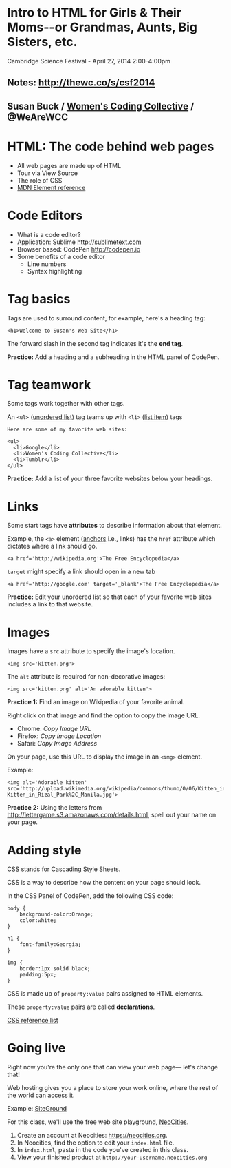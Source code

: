 # Intro to HTML for Girls & Their Moms--or Grandmas, Aunts, Big Sisters, etc.

Cambridge Science Festival - April 27, 2014 2:00-4:00pm

## Notes: <http://thewc.co/s/csf2014>

## Susan Buck / [Women's Coding Collective](http://thewc.co) / @WeAreWCC


# HTML: The code behind web pages
* All web pages are made up of HTML
* Tour via View Source
* The role of CSS
* [MDN Element reference](https://developer.mozilla.org/en-US/docs/Web/HTML/Element?redirectlocale=en-US&redirectslug=HTML%2FElement)


# Code Editors
* What is a code editor?
* Application: Sublime <http://sublimetext.com>
* Browser based: CodePen <http://codepen.io>
* Some benefits of a code editor
	* Line numbers
	* Syntax highlighting


# Tag basics
Tags are used to surround content, for example, here's a heading tag:

	<h1>Welcome to Susan's Web Site</h1>

The forward slash in the second tag indicates it's the **end tag**.

**Practice:** Add a heading and a subheading in the HTML panel of CodePen.




	
# Tag teamwork
Some tags work together with other tags.

An `<ul>` ([unordered list](https://developer.mozilla.org/en-US/docs/Web/HTML/Element/ul)) tag teams up with `<li>` ([list item](https://developer.mozilla.org/en-US/docs/Web/HTML/Element/li)) tags

	Here are some of my favorite web sites:

	<ul>
	  <li>Google</li>
	  <li>Women's Coding Collective</li>
	  <li>Tumblr</li>
	</ul>

**Practice:** Add a list of your three favorite websites below your headings.




# Links
Some start tags have **attributes** to describe information about that element.

Example, the `<a>` element ([anchors](https://developer.mozilla.org/en-US/docs/Web/HTML/Element/a) i.e., links) has the `href` attribute which dictates where a link should go.

	<a href='http://wikipedia.org'>The Free Encyclopedia</a>

`target` might specify a link should open in a new tab

	<a href='http://google.com' target='_blank'>The Free Encyclopedia</a>


**Practice:** Edit your unordered list so that each of your favorite web sites includes a link to that website.



# Images

Images have a `src` attribute to specify the image's location.

	<img src='kitten.png'>

The `alt` attribute is required for non-decorative images:

	<img src='kitten.png' alt='An adorable kitten'>


**Practice 1:** Find an image on Wikipedia of your favorite animal.

Right click on that image and find the option to copy the image URL. 

* Chrome: *Copy Image URL* 
* Firefox: *Copy Image Location*
* Safari: *Copy Image Address*

On your page, use this URL to display the image in an `<img>` element.

Example:

	<img alt='Adorable kitten' src='http://upload.wikimedia.org/wikipedia/commons/thumb/0/06/Kitten_in_Rizal_Park%2C_Manila.jpg/340px-Kitten_in_Rizal_Park%2C_Manila.jpg'>

**Practice 2:** Using the letters from <http://lettergame.s3.amazonaws.com/details.html>, spell out your name on your page.


# Adding style

CSS stands for Cascading Style Sheets.

CSS is a way to describe how the content on your page should look.

In the CSS Panel of CodePen, add the following CSS code:
	
	body {
		background-color:Orange;
		color:white;
	}
	
	h1 {
		font-family:Georgia;
	}
	
	img {
		border:1px solid black;
		padding:5px;
	}

CSS is made up of `property:value` pairs assigned to HTML elements.

These `property:value` pairs are called **declarations**.

[CSS reference list](https://developer.mozilla.org/en-US/docs/Web/CSS/Reference)
	
	

# Going live

Right now you're the only one that can view your web page&mdash; let's change that!

Web hosting gives you a place to store your work online, where the rest of the world can access it.

Example: [SiteGround](http://www.siteground.com/index.htm?afcode=bf90ce97069361478ba4f2426b5f9d4d)

For this class, we'll use the free web site playground, [NeoCities](https://neocities.org).

1. Create an account at Neocities: <https://neocities.org>.
2. In Neocities, find the option to edit your `index.html` file.
3. In `index.html`, paste in the code you've created in this class.
4. View your finished product at `http://your-username.neocities.org`





